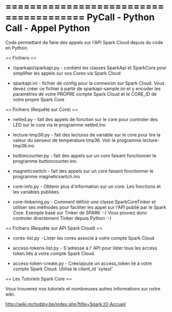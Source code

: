 =======================================
  PyCall - Python Call - Appel Python 
=======================================

Code permettant de faire des appels sur l'API Spark Cloud depuis du code en Python.

== Fichiers ==

* /sparkapi/sparkapi.py - contient les classes SparkApi et SparkCore 
						  pour simplifier les appels sur vos Cores via 
                          Spark Cloud
                          
* sparkapi.ini          - fichier de config pour la connexion sur Spark
                          Cloud. Vous devez créer ce fichier à partir
                          de sparkapi-sample.ini et y encoder les 
                          paramètres de votre PROPRE compte Spark Cloud
                          et le CORE_ID de votre propre Spark Core

== Fichiers (Requête sur Core) ==

* netled.py             - fait des appels de fonction sur le core 
                          pour controler des LED sur le core via le 
                          programme netled.ino
                          
* lecture-tmp36.py      - fait des lectures de variable sur le core
                          pour lire la valeur du senseur de température
                          tmp36. Voir le programme lecture-tmp36.ino 

* buttoncounter.py      - fait des appels sur un core faisant fonctionner le
                          programme buttoncounter.ino.
                          
* magneticswitch        - fait des appels sur un core faisant fonctionner
                          le programme magneticswitch.ino
                          
* core-info.py          - Obtenir plus d'information sur un core.
						  Les fonctions et les variables publiées.  
                          
* core-tinkering.py     - Comment définir une classe SparkCoreTinker
						  et utiliser ses méthodes pour faciliter les
						  appel sur l'API publié par le Spark Core.
						  Exemple basé sur Tinker de SPARK :-)
						  Vous pouvez donc controler directement Tinker
						     depuis Python :-)

== Fichiers (Requête sur API Spark Cloud) ==

* cores-list.py			- Lister les cores associé à votre compte
                          Spark Cloud
						     
* access-tokens-list.py - S'adresse à l' API pour lister tous les access
						  token liés à votre compte Spark Cloud.
						  
* access-token-create.py - Crée/ajoute un access_token lié à votre compte
						    Spark Cloud. Utilise le client_id 'xytest'


== Les Tutoriels Spark Core ==

Vous trouverez nos tutoriels et nombreuses autres informations sur notre wiki.

http://wiki.mchobby.be/index.php?title=Spark.IO-Accueil
